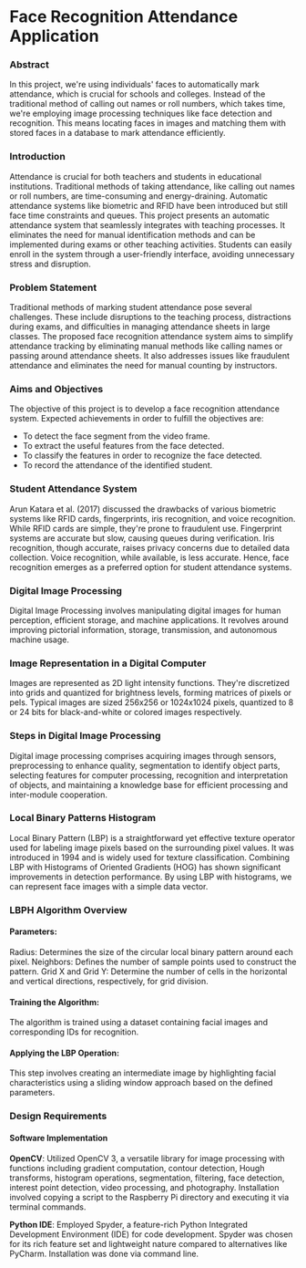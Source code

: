 
# Face Recognition Attendance Application

### Abstract

In this project, we're using individuals' faces to automatically mark attendance, which is crucial for schools and colleges. Instead of the traditional method of calling out names or roll numbers, which takes time, we're employing image processing techniques like face detection and recognition. This means locating faces in images and matching them with stored faces in a database to mark attendance efficiently.


### Introduction

Attendance is crucial for both teachers and students in educational institutions. Traditional methods of taking attendance, like calling out names or roll numbers, are time-consuming and energy-draining. Automatic attendance systems like biometric and RFID have been introduced but still face time constraints and queues. This project presents an automatic attendance system that seamlessly integrates with teaching processes. It eliminates the need for manual identification methods and can be implemented during exams or other teaching activities. Students can easily enroll in the system through a user-friendly interface, avoiding unnecessary stress and disruption.

### Problem Statement

Traditional methods of marking student attendance pose several challenges. These include disruptions to the teaching process, distractions during exams, and difficulties in managing attendance sheets in large classes. The proposed face recognition attendance system aims to simplify attendance tracking by eliminating manual methods like calling names or passing around attendance sheets. It also addresses issues like fraudulent attendance and eliminates the need for manual counting by instructors.

### Aims and Objectives


The objective of this project is to develop a face recognition attendance system. Expected achievements in order to fulfill the objectives are:

* To detect the face segment from the video frame.
* To extract the useful features from the face detected.
* To classify the features in order to recognize the face detected.
* To record the attendance of the identified student.

### Student Attendance System

Arun Katara et al. (2017) discussed the drawbacks of various biometric systems like RFID cards, fingerprints, iris recognition, and voice recognition. While RFID cards are simple, they're prone to fraudulent use. Fingerprint systems are accurate but slow, causing queues during verification. Iris recognition, though accurate, raises privacy concerns due to detailed data collection. Voice recognition, while available, is less accurate. Hence, face recognition emerges as a preferred option for student attendance systems.

### Digital Image Processing

Digital Image Processing involves manipulating digital images for human perception, efficient storage, and machine applications. It revolves around improving pictorial information, storage, transmission, and autonomous machine usage.

### Image Representation in a Digital Computer

Images are represented as 2D light intensity functions. They're discretized into grids and quantized for brightness levels, forming matrices of pixels or pels. Typical images are sized 256x256 or 1024x1024 pixels, quantized to 8 or 24 bits for black-and-white or colored images respectively.

### Steps in Digital Image Processing

Digital image processing comprises acquiring images through sensors, preprocessing to enhance quality, segmentation to identify object parts, selecting features for computer processing, recognition and interpretation of objects, and maintaining a knowledge base for efficient processing and inter-module cooperation.

### Local Binary Patterns Histogram

Local Binary Pattern (LBP) is a straightforward yet effective texture operator used for labeling image pixels based on the surrounding pixel values. It was introduced in 1994 and is widely used for texture classification. Combining LBP with Histograms of Oriented Gradients (HOG) has shown significant improvements in detection performance. By using LBP with histograms, we can represent face images with a simple data vector.

### LBPH Algorithm Overview
#### Parameters:
Radius: Determines the size of the circular local binary pattern around each pixel.
Neighbors: Defines the number of sample points used to construct the pattern.
Grid X and Grid Y: Determine the number of cells in the horizontal and vertical directions, respectively, for grid division.
#### Training the Algorithm:
The algorithm is trained using a dataset containing facial images and corresponding IDs for recognition.
#### Applying the LBP Operation:
This step involves creating an intermediate image by highlighting facial characteristics using a sliding window approach based on the defined parameters.

### Design Requirements
#### Software Implementation
**OpenCV**: Utilized OpenCV 3, a versatile library for image processing with functions including gradient computation, contour detection, Hough transforms, histogram operations, segmentation, filtering, face detection, interest point detection, video processing, and photography. Installation involved copying a script to the Raspberry Pi directory and executing it via terminal commands.

**Python IDE**: Employed Spyder, a feature-rich Python Integrated Development Environment (IDE) for code development. Spyder was chosen for its rich feature set and lightweight nature compared to alternatives like PyCharm. Installation was done via command line.

